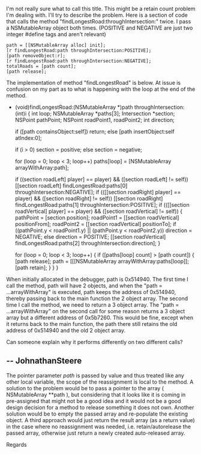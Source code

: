 I'm not really sure what to call this title.  This might be a retain count problem I'm dealing with.  I'll try to describe the problem.  Here is a section of code that calls the method "findLongestRoad:throughIntersection:" twice.  I pass a NSMutableArray object both times.  (POSITIVE and NEGATIVE are just two integer #define tags and aren't relevant)

    

	path = [[NSMutableArray alloc] init];
	[r findLongestRoad:path throughIntersection:POSITIVE];
	[path removeObject:r];
	[r findLongestRoad:path throughIntersection:NEGATIVE];
	totalRoads = [path count];
	[path release];



The implementation of method "findLongestRoad" is below.  At issue is confusion on my part as to what is happening with the loop at the end of the method.

    

- (void)findLongestRoad:(NSMutableArray *)path throughIntersection:(int)i
{
	int				loop;
	NSMutableArray  *paths[3];
	Intersection	*section;
	NSPoint			pathPoint;
	NSPoint			roadPoint1, roadPoint2;
	int				direction;

	if ([path containsObject:self])
		return;
	else
		[path insertObject:self atIndex:0];

	if (i > 0)
		section = positive;
	else
		section = negative;

	for (loop = 0; loop < 3; loop++)
		paths[loop] = [NSMutableArray arrayWithArray:path];

	if ((section roadLeft] player] == player) && ([section roadLeft] != self))
		[[section roadLeft] findLongestRoad:paths[0] throughIntersection:NEGATIVE];
	if (([[section roadRight] player] == player) && ([section roadRight] != self))
		[[section roadRight] findLongestRoad:paths[1] throughIntersection:POSITIVE];
	if (([[section roadVertical] player] == player) && ([section roadVertical] != self))
	{
		pathPoint = [section position];
		roadPoint1 = [[section roadVertical] positionFrom];
		roadPoint2 = [[section roadVertical] positionTo];
		if ((pathPoint.y < roadPoint1.y) || (pathPoint.y < roadPoint2.y))
			direction = NEGATIVE;
		else
			direction = POSITIVE;
		[[section roadVertical] findLongestRoad:paths[2] throughIntersection:direction];
	}

	for (loop = 0; loop < 3; loop++)
	{
		if ([paths[loop] count] > [path count])
		{
			[path release];
			path = [[[NSMutableArray arrayWithArray:paths[loop]];
			[path retain];
		}
	}
}



When initially allocated in the debugger, path is 0x514940.  The first time I call the method, path will have 2 objects, and when the "path = ...arrayWithArray" is executed, path keeps the address of 0x514940, thereby passing back to the main function the 2 object array.  The second time I call the method, we need to return a 3 object array.  The "path = ...arrayWithArray" on the second call for some reason returns a 3 object array but a different address of 0x5b7260.  This would be fine, except when it returns back to the main function, the path there still retains the old address of 0x514940 and the old 2 object array.

Can someone explain why it performs differently on two different calls?

-- JohnathanSteere
----
The pointer parameter *path* is passed by value and thus treated like any other local variable, the scope of the reassignment is local to the method. A solution to the problem would be to pass a pointer to the array (      NSMutableArray **path  ), but considering that it looks like it is coming in pre-assigned that might not be a good idea and it would not be a good design decision for a method to release something it does not own. Another solution would be to empty the passed array and re-populate the existing object. A third approach would just return the result array (as a return value) in the case where no reassignment was needed, i.e. retain/autorelease the passed array, otherwise just return a newly created auto-released array.

Regards
